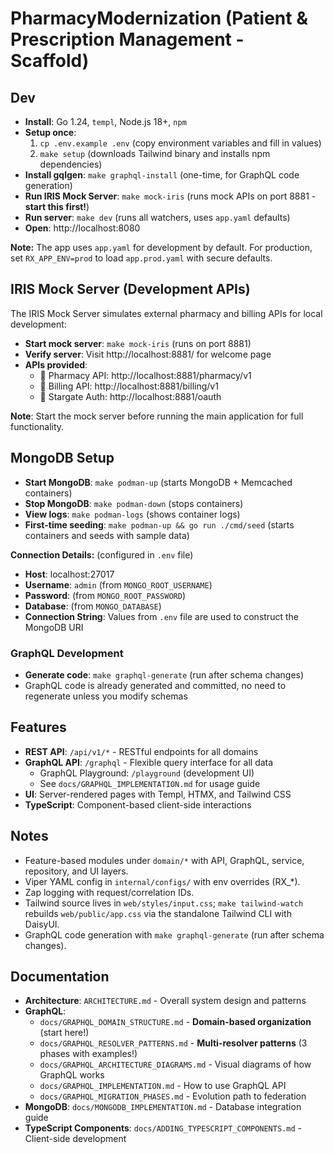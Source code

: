 # PharmacyModernization (Patient & Prescription Management - Scaffold)

## Dev
- **Install**: Go 1.24, `templ`, Node.js 18+, `npm`
- **Setup once**: 
  1. `cp .env.example .env` (copy environment variables and fill in values)
  2. `make setup` (downloads Tailwind binary and installs npm dependencies)
- **Install gqlgen**: `make graphql-install` (one-time, for GraphQL code generation)
- **Run IRIS Mock Server**: `make mock-iris` (runs mock APIs on port 8881 - **start this first!**)
- **Run server**: `make dev` (runs all watchers, uses `app.yaml` defaults)
- **Open**: http://localhost:8080

**Note:** The app uses `app.yaml` for development by default. For production, set `RX_APP_ENV=prod` to load `app.prod.yaml` with secure defaults.

## IRIS Mock Server (Development APIs)
The IRIS Mock Server simulates external pharmacy and billing APIs for local development:
- **Start mock server**: `make mock-iris` (runs on port 8881)
- **Verify server**: Visit http://localhost:8881/ for welcome page
- **APIs provided**:
  - 📍 Pharmacy API: http://localhost:8881/pharmacy/v1
  - 📍 Billing API: http://localhost:8881/billing/v1
  - 📍 Stargate Auth: http://localhost:8881/oauth

**Note**: Start the mock server before running the main application for full functionality.

## MongoDB Setup
- **Start MongoDB**: `make podman-up` (starts MongoDB + Memcached containers)
- **Stop MongoDB**: `make podman-down` (stops containers)
- **View logs**: `make podman-logs` (shows container logs)
- **First-time seeding**: `make podman-up && go run ./cmd/seed` (starts containers and seeds with sample data)

**Connection Details:** (configured in `.env` file)
- **Host**: localhost:27017
- **Username**: `admin` (from `MONGO_ROOT_USERNAME`)
- **Password**: (from `MONGO_ROOT_PASSWORD`)
- **Database**: (from `MONGO_DATABASE`)
- **Connection String**: Values from `.env` file are used to construct the MongoDB URI

### GraphQL Development
- **Generate code**: `make graphql-generate` (run after schema changes)
- GraphQL code is already generated and committed, no need to regenerate unless you modify schemas

## Features
- **REST API**: `/api/v1/*` - RESTful endpoints for all domains
- **GraphQL API**: `/graphql` - Flexible query interface for all data
  - GraphQL Playground: `/playground` (development UI)
  - See `docs/GRAPHQL_IMPLEMENTATION.md` for usage guide
- **UI**: Server-rendered pages with Templ, HTMX, and Tailwind CSS
- **TypeScript**: Component-based client-side interactions

## Notes
- Feature-based modules under `domain/*` with API, GraphQL, service, repository, and UI layers.
- Viper YAML config in `internal/configs/` with env overrides (RX_*).
- Zap logging with request/correlation IDs.
- Tailwind source lives in `web/styles/input.css`; `make tailwind-watch` rebuilds `web/public/app.css` via the standalone Tailwind CLI with DaisyUI.
- GraphQL code generation with `make graphql-generate` (run after schema changes).

## Documentation
- **Architecture**: `ARCHITECTURE.md` - Overall system design and patterns
- **GraphQL**:
  - `docs/GRAPHQL_DOMAIN_STRUCTURE.md` - **Domain-based organization** (start here!)
  - `docs/GRAPHQL_RESOLVER_PATTERNS.md` - **Multi-resolver patterns** (3 phases with examples!)
  - `docs/GRAPHQL_ARCHITECTURE_DIAGRAMS.md` - Visual diagrams of how GraphQL works
  - `docs/GRAPHQL_IMPLEMENTATION.md` - How to use GraphQL API
  - `docs/GRAPHQL_MIGRATION_PHASES.md` - Evolution path to federation
- **MongoDB**: `docs/MONGODB_IMPLEMENTATION.md` - Database integration guide
- **TypeScript Components**: `docs/ADDING_TYPESCRIPT_COMPONENTS.md` - Client-side development
